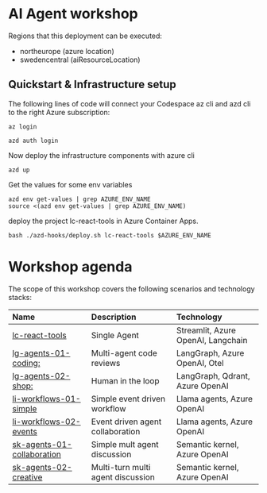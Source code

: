 # AI Agent workshop

Regions that this deployment can be executed:
- northeurope (azure location)
- swedencentral (aiResourceLocation)

## Quickstart & Infrastructure setup

The following lines of code will connect your Codespace az cli and azd cli to the right Azure subscription:

```
az login

azd auth login

```

Now deploy the infrastructure components with azure cli

```
azd up
```

Get the values for some env variables
```
azd env get-values | grep AZURE_ENV_NAME
source <(azd env get-values | grep AZURE_ENV_NAME)
```

deploy the project lc-react-tools in Azure Container Apps. 
```
bash ./azd-hooks/deploy.sh lc-react-tools $AZURE_ENV_NAME
```


# Workshop agenda

The scope of this workshop covers the following scenarios and technology stacks:

| Name | Description | Technology  |
| :-- | :--| :-- |
| [lc-react-tools](./src/lc-react-tools/Readme.md) | Single Agent | Streamlit, Azure OpenAI, Langchain |
| [lg-agents-01-coding:](./src/lg-agents-01-coding:/Readme.md) | Multi-agent code reviews | LangGraph, Azure OpenAI, Otel |
| [lg-agents-02-shop:](./src/lg-agents-02-shop:/Readme.md) | Human in the loop | LangGraph, Qdrant, Azure OpenAI |
| [li-workflows-01-simple](./src/li-workflows-01-simple/Readme.md) | Simple event driven workflow | Llama agents, Azure OpenAI |
| [li-workflows-02-events](./src/li-workflows-02-events/Readme.md) | Event driven agent collaboration | Llama agents, Azure OpenAI |
| [sk-agents-01-collaboration](./src/sk-agents-01-collaboration/Readme.md) | Simple mult agent discussion | Semantic kernel, Azure OpenAI |
| [sk-agents-02-creative](./src/sk-agents-02-creative/Readme.md) | Multi-turn multi agent discussion | Semantic kernel, Azure OpenAI |
